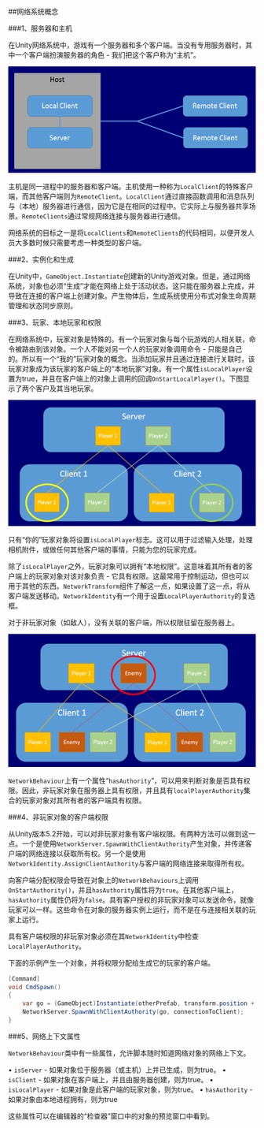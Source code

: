 ##网络系统概念

###1、服务器和主机

在Unity网络系统中，游戏有一个服务器和多个客户端。当没有专用服务器时，其中一个客户端扮演服务器的角色 - 我们把这个客户称为“主机”。

![](/assets/NetworkHost.png)

主机是同一进程中的服务器和客户端。主机使用一种称为`LocalClient`的特殊客户端，而其他客户端则为`RemoteClient`。`LocalClient`通过直接函数调用和消息队列与（本地）服务器进行通信，因为它是在相同的过程中。它实际上与服务器共享场景。`RemoteClients`通过常规网络连接与服务器进行通信。


网络系统的目标之一是将`LocalClients`和`RemoteClients`的代码相同，以便开发人员大多数时候只需要考虑一种类型的客户端。



###2、实例化和生成

在Unity中，`GameObject.Instantiate`创建新的Unity游戏对象。但是，通过网络系统，对象也必须“生成”才能在网络上处于活动状态。这只能在服务器上完成，并导致在连接的客户端上创建对象。产生物体后，生成系统使用分布式对象生命周期管理和状态同步原则。

###3、玩家、本地玩家和权限

在网络系统中，玩家对象是特殊的。有一个玩家对象与每个玩游戏的人相关联，命令被路由到该对象。一个人不能对另一个人的玩家对象调用命令 - 只能是自己的。所以有一个“我的”玩家对象的概念。当添加玩家并且通过连接进行关联时，该玩家对象成为该玩家的客户端上的“本地玩家”对象。有一个属性`isLocalPlayer`设置为true，并且在客户端上的对象上调用的回调`OnStartLocalPlayer()`。下图显示了两个客户及其当地玩家。

![](/assets/NetworkLocalPlayers.png)

只有“你的”玩家对象将设置`isLocalPlayer`标志。这可以用于过滤输入处理，处理相机附件，或做任何其他客户端的事情，只能为您的玩家完成。

除了`isLocalPlayer`之外，玩家对象可以拥有“本地权限”。这意味着其所有者的客户端上的玩家对象对该对象负责 - 它具有权限。这最常用于控制运动，但也可以用于其他的东西。`NetworkTransform`组件了解这一点，如果设置了这一点，将从客户端发送移动。`NetworkIdentity`有一个用于设置`LocalPlayerAuthority`的复选框。

对于非玩家对象（如敌人），没有关联的客户端，所以权限驻留在服务器上。

![](/assets/NetworkAuthority.png)


`NetworkBehaviour`上有一个属性“`hasAuthority`”，可以用来判断对象是否具有权限。因此，非玩家对象在服务器上具有权限，并且具有`localPlayerAuthority`集合的玩家对象对其所有者的客户端具有权限。


###4、非玩家对象的客户端权限

从Unity版本5.2开始，可以对非玩家对象有客户端权限。有两种方法可以做到这一点。一个是使用`NetworkServer.SpawnWithClientAuthority`产生对象，并传递客户端的网络连接以获取所有权。另一个是使用`NetworkIdentity.AssignClientAuthority`与客户端的网络连接来取得所有权。

向客户端分配权限会导致在对象上的`NetworkBehaviours`上调用`OnStartAuthority()`，并且`hasAuthority`属性将为`true`。在其他客户端上，`hasAuthority`属性仍将为`false`。具有客户授权的非玩家对象可以发送命令，就像玩家可以一样。这些命令在对象的服务器实例上运行，而不是在与连接相关联的玩家上运行。

具有客户端权限的非玩家对象必须在其`NetworkIdentity`中检查`LocalPlayerAuthority`。

下面的示例产生一个对象，并将权限分配给生成它的玩家的客户端。

```csharp
[Command]
void CmdSpawn()
{
    var go = (GameObject)Instantiate(otherPrefab, transform.position + new Vector3(0,1,0), Quaternion.identity);
    NetworkServer.SpawnWithClientAuthority(go, connectionToClient);
}
```


###5、网络上下文属性

`NetworkBehaviour`类中有一些属性，允许脚本随时知道网络对象的网络上下文。

• `isServer` - 如果对象位于服务器（或主机）上并已生成，则为true。
• `isClient` - 如果对象在客户端上，并且由服务器创建，则为true。
• `isLocalPlayer` - 如果对象是此客户端的玩家对象，则为true。
• `hasAuthority` - 如果对象由本地进程拥有，则为true

这些属性可以在编辑器的“检查器”窗口中的对象的预览窗口中看到。









